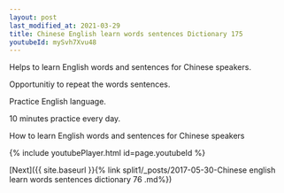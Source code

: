 ```yaml
---
layout: post
last_modified_at: 2021-03-29
title: Chinese English learn words sentences Dictionary 175 
youtubeId: mySvh7Xvu48
---
```

 
 
Helps to learn English words and sentences for Chinese speakers.

Opportunitiy to repeat the words sentences. 

Practice English language. 
 
10 minutes practice every day. 
 
How to learn English words and sentences for Chinese speakers 
 
{% include youtubePlayer.html id=page.youtubeId %}
 
 
[Next]({{ site.baseurl }}{% link  split1/_posts/2017-05-30-Chinese english learn words sentences dictionary 76 .md%})
 
